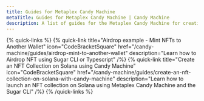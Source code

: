 ```yaml
---
title: Guides for Metaplex Candy Machine
metaTitle: Guides for Metaplex Candy Machine | Candy Machine
description: A list of guides for the Metaplex Candy Machine for creating NFT collections on Solana.
---
```


{% quick-links %}
{% quick-link title="Airdrop example - Mint NFTs to Another Wallet" icon="CodeBracketSquare" href="/candy-machine/guides/airdrop-mint-to-another-wallet" description="Learn how to Airdrop NFT using Sugar CLI or Typescript" /%}
{% quick-link title="Create an NFT Collection on Solana using Candy Machine" icon="CodeBracketSquare" href="/candy-machine/guides/create-an-nft-collection-on-solana-with-candy-machine" description="Learn how to launch an NFT collection on Solana using Metaplex Candy Machine and the Sugar CLI" /%}
{% /quick-links %}